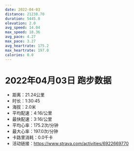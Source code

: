 ```yaml
---
date: 2022-04-03
distance: 21238.70
duration: 5445.0
elevation: 2.0
avg_speed: 14.04
max_speed: 18.36
avg_pace: 4.27
max_pace: 3.27
avg_heartrate: 175.2
max_heartrate: 197.0
calories: 0.0
---
```


# 2022年04月03日 跑步数据

- 距离：21.24公里
- 时长：1:30:45
- 海拔：2.0米
- 平均配速：4:16/公里
- 最快配速：3:16/公里
- 平均心率：175.2次/分钟
- 最大心率：197.0次/分钟
- 卡路里消耗：0.0千卡
- 活动链接：https://www.strava.com/activities/6922669770
